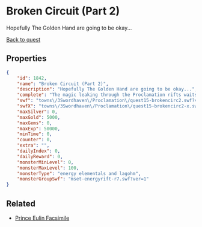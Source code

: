 # Broken Circuit (Part 2)

Hopefully The Golden Hand are going to be okay...

[Back to quest](../quests.md)

## Properties

```json
{
    "id": 1842,
    "name": "Broken Circuit (Part 2)",
    "description": "Hopefully The Golden Hand are going to be okay...",
    "complete": "The magic leaking through the Proclamation rifts waits for no one.",
    "swf": "towns\/3Swordhaven\/Proclamation\/quest15-brokencirc2.swf?ver=1",
    "swfX": "towns\/3Swordhaven\/Proclamation\/quest15-brokencirc2-x.swf",
    "maxSilver": 0,
    "maxGold": 5000,
    "maxGems": 0,
    "maxExp": 50000,
    "minTime": 0,
    "counter": 0,
    "extra": "",
    "dailyIndex": 0,
    "dailyReward": 0,
    "monsterMinLevel": 0,
    "monsterMaxLevel": 100,
    "monsterType": "energy elementals and lagohm",
    "monsterGroupSwf": "mset-energyrift-r7.swf?ver=1"
}
```

## Related

- [Prince Eulin Facsimile](../items/20382-prince-eulin-facsimile.md)

